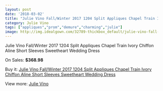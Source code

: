 ```yaml
---
layout: post
date: '2018-03-02'
title: "Julie Vino Fall/Winter 2017 1204 Split Appliques Chapel Train Ivory Chiffon Aline Short Sleeves Sweetheart Wedding Dress"
category: Julie Vino
tags: ["appliques","prom","demure","charming","julie"]
image: http://img.idealgown.com/32789-thickbox_default/julie-vino-fall-winter-2017-1204-split-appliques-chapel-train-ivory-chiffon-aline-short-sleeves-sweetheart-wedding-dress.jpg
---
```

Julie Vino Fall/Winter 2017 1204 Split Appliques Chapel Train Ivory Chiffon Aline Short Sleeves Sweetheart Wedding Dress

On Sales: **$368.98**
<a href="https://www.idealgown.com/en/julie-vino/11742-julie-vino-fall-winter-2017-1204-split-appliques-chapel-train-ivory-chiffon-aline-short-sleeves-sweetheart-wedding-dress.html"><amp-img layout="responsive" width="600" height="600" src="//img.idealgown.com/32789-thickbox_default/julie-vino-fall-winter-2017-1204-split-appliques-chapel-train-ivory-chiffon-aline-short-sleeves-sweetheart-wedding-dress.jpg" alt="Julie Vino Fall/Winter 2017 1204 Split Appliques Chapel Train Ivory Chiffon Aline Short Sleeves Sweetheart Wedding Dress 0" /></a>
<a href="https://www.idealgown.com/en/julie-vino/11742-julie-vino-fall-winter-2017-1204-split-appliques-chapel-train-ivory-chiffon-aline-short-sleeves-sweetheart-wedding-dress.html"><amp-img layout="responsive" width="600" height="600" src="//img.idealgown.com/32791-thickbox_default/julie-vino-fall-winter-2017-1204-split-appliques-chapel-train-ivory-chiffon-aline-short-sleeves-sweetheart-wedding-dress.jpg" alt="Julie Vino Fall/Winter 2017 1204 Split Appliques Chapel Train Ivory Chiffon Aline Short Sleeves Sweetheart Wedding Dress 1" /></a>
<a href="https://www.idealgown.com/en/julie-vino/11742-julie-vino-fall-winter-2017-1204-split-appliques-chapel-train-ivory-chiffon-aline-short-sleeves-sweetheart-wedding-dress.html"><amp-img layout="responsive" width="600" height="600" src="//img.idealgown.com/32790-thickbox_default/julie-vino-fall-winter-2017-1204-split-appliques-chapel-train-ivory-chiffon-aline-short-sleeves-sweetheart-wedding-dress.jpg" alt="Julie Vino Fall/Winter 2017 1204 Split Appliques Chapel Train Ivory Chiffon Aline Short Sleeves Sweetheart Wedding Dress 2" /></a>

Buy it: [Julie Vino Fall/Winter 2017 1204 Split Appliques Chapel Train Ivory Chiffon Aline Short Sleeves Sweetheart Wedding Dress](https://www.idealgown.com/en/julie-vino/11742-julie-vino-fall-winter-2017-1204-split-appliques-chapel-train-ivory-chiffon-aline-short-sleeves-sweetheart-wedding-dress.html "Julie Vino Fall/Winter 2017 1204 Split Appliques Chapel Train Ivory Chiffon Aline Short Sleeves Sweetheart Wedding Dress")

View more: [Julie Vino](https://www.idealgown.com/en/151-julie-vino "Julie Vino")